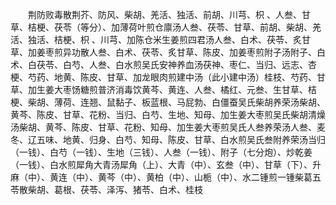 <!-- { "loadSidebar": true } -->
　　荆防败毒散荆芥、防风、柴胡、羌活、独活、前胡、川芎、枳  、人叁、甘草、桔梗、茯苓（等分）、加薄荷叶煎仓廪汤人叁、茯苓、甘草、前胡、柴胡、羌活、独活、桔梗、枳  、川芎、加陈仓米生姜煎四君汤人叁、白术、茯苓、炙甘草、加姜枣煎异功散人叁、白术、茯苓、炙甘草、陈皮、加姜枣煎附子汤附子、白术、白茯苓、白芍、人叁、白水煎吴氏安神养血汤茯神、枣仁、当归、远志、杏梗、芍药、地黄、陈皮、甘草、加龙眼肉煎建中汤（此小建中汤）桂枝、芍药、甘草、加生姜大枣饧糖煎普济消毒饮黄芩、黄连、人叁、橘红、元叁、生甘草、桔梗、柴胡、薄荷、连翘、鼠黏子、板蓝根、马屁勃、白僵蚕吴氏柴胡养荣汤柴胡、黄芩、陈皮、甘草、花粉、当归、白芍、生地、知母、加生姜大枣煎吴氏柴胡清燥汤柴胡、黄芩、陈皮、甘草、花粉、知母、加生姜大枣煎吴氏人叁养荣汤人叁、麦冬、辽五味、地黄、归身、白芍、知母、陈皮、甘草、白水煎吴氏叁附养荣汤当归（一钱）、白芍（一钱）、生地（三钱）、人叁（一钱）、附子（七分炮）、炒乾姜（一钱）、白水煎犀角大青汤犀角（上）、大青（中）、玄叁（中）、甘草（下）、升麻（中）、黄连（中）、黄芩（中）、黄柏（中）、山栀（中）、水二锺煎一锺柴葛五苓散柴胡、葛根、茯苓、泽泻、猪苓、白术、桂枝
　　

